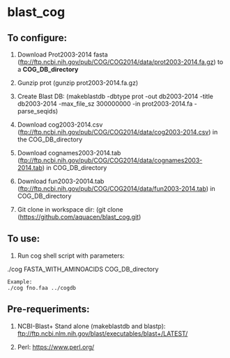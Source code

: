 # blast_cog

## To configure:

1. Download Prot2003-2014 fasta (ftp://ftp.ncbi.nih.gov/pub/COG/COG2014/data/prot2003-2014.fa.gz) to a **COG_DB_directory**

2. Gunzip prot (gunzip prot2003-2014.fa.gz)

3. Create Blast DB: (makeblastdb -dbtype prot -out db2003-2014 -title db2003-2014 -max_file_sz 300000000 -in prot2003-2014.fa -parse_seqids)

4. Download cog2003-2014.csv (ftp://ftp.ncbi.nih.gov/pub/COG/COG2014/data/cog2003-2014.csv) in the COG_DB_directory

5. Download cognames2003-2014.tab (ftp://ftp.ncbi.nih.gov/pub/COG/COG2014/data/cognames2003-2014.tab) in COG_DB_directory

6. Download fun2003-20014.tab (ftp://ftp.ncbi.nih.gov/pub/COG/COG2014/data/fun2003-2014.tab) in COG_DB_directory

7. Git clone in workspace dir: (git clone (https://github.com/aquacen/blast_cog.git)


## To use:

1. Run cog shell script with parameters:

./cog FASTA_WITH_AMINOACIDS COG_DB_directory

    Example:
    ./cog fno.faa ../cogdb


## Pre-requeriments:

1. NCBI-Blast+ Stand alone (makeblastdb and blastp): ftp://ftp.ncbi.nlm.nih.gov/blast/executables/blast+/LATEST/

2. Perl: https://www.perl.org/
